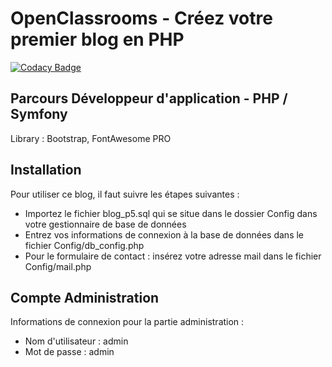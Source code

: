 # OpenClassrooms - Créez votre premier blog en PHP

[![Codacy Badge](https://api.codacy.com/project/badge/Grade/85d6f9be8ff1497988cc7e54f653c186)](https://app.codacy.com/app/RayyZen/OC-P5?utm_source=github.com&utm_medium=referral&utm_content=RayyZen/OC-P5&utm_campaign=Badge_Grade_Dashboard)

## Parcours Développeur d'application - PHP / Symfony

Library : Bootstrap, FontAwesome PRO

## Installation
Pour utiliser ce blog, il faut suivre les étapes suivantes :

* Importez le fichier blog_p5.sql qui se situe dans le dossier Config dans votre gestionnaire de base de données
* Entrez vos informations de connexion à la base de données dans le fichier Config/db_config.php
* Pour le formulaire de contact : insérez votre adresse mail dans le fichier Config/mail.php

## Compte Administration
Informations de connexion pour la partie administration :
* Nom d'utilisateur : admin
* Mot de passe : admin
